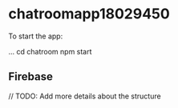 # chatroomapp18029450

To start the app:

...
cd chatroom
npm start


## Firebase 
// TODO: Add more details about the structure
